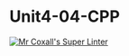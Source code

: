 # Unit4-04-CPP
[![Mr Coxall's Super Linter](https://github.com/ICS3U-Programming-JessahT/Unit4-04-CPP/workflows/Mr%20Coxall's%20Super%20Linter/badge.svg)](https://github.com/ICS3U-Programming-JessahT/Unit4-04-CPP/actions/)
